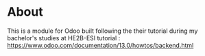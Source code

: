 # About

This is a module for Odoo built following  the their tutorial during my bachelor's studies at HE2B-ESI
tutorial : https://www.odoo.com/documentation/13.0/howtos/backend.html



